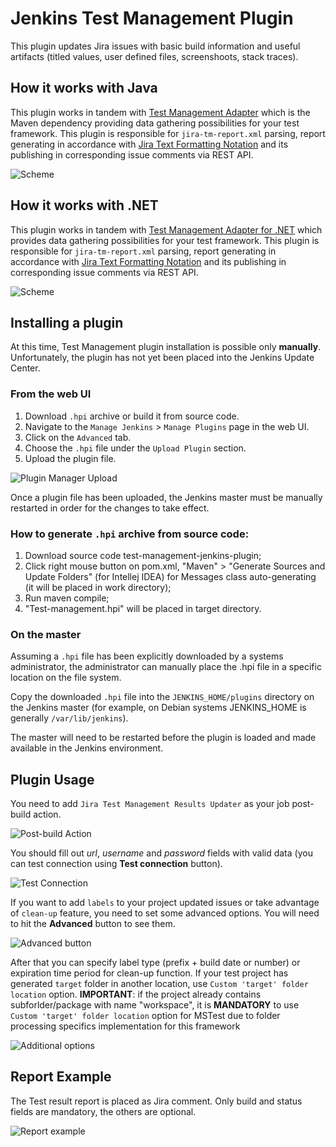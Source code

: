 # Jenkins Test Management Plugin
This plugin updates Jira issues with basic build information and useful artifacts (titled values, user defined files, screenshoots, stack traces).

## How it works with Java

This plugin works in tandem with [Test Management Adapter] which is the Maven dependency providing data gathering possibilities for your test framework. This plugin is responsible for `jira-tm-report.xml` parsing, report generating in accordance with [Jira Text Formatting Notation] and its publishing in corresponding issue comments via REST API.

![Scheme](/images/readme_main_scheme.jpg)

## How it works with .NET

This plugin works in tandem with [Test Management Adapter for .NET] which provides data gathering possibilities for your test framework. This plugin is responsible for `jira-tm-report.xml` parsing, report generating in accordance with [Jira Text Formatting Notation] and its publishing in corresponding issue comments via REST API.

![Scheme](/images/readme_main_scheme_NET.jpg)

## Installing a plugin

At this time, Test Management plugin installation is possible only **manually**. Unfortunately, the plugin has not yet been placed into the Jenkins Update Center.

### From the web UI

1. Download `.hpi` archive or build it from source code.
1. Navigate to the `Manage Jenkins` > `Manage Plugins` page in the web UI.
1. Click on the `Advanced` tab.
1. Choose the `.hpi` file under the `Upload Plugin` section.
1. Upload the plugin file.

![Plugin Manager Upload](https://jenkins.io/doc/book/resources/managing/plugin-manager-upload.png)

Once a plugin file has been uploaded, the Jenkins master must be manually restarted in order for the changes to take effect.

### How to generate `.hpi` archive from source code:

1. Download source code test-management-jenkins-plugin;
2. Click right mouse button on pom.xml, "Maven" > "Generate Sources and Update Folders" (for Intellej IDEA) for Messages class auto-generating (it will be placed in work directory);
3. Run maven compile;
4. "Test-management.hpi" will be placed in target directory.

### On the master

Assuming a `.hpi` file has been explicitly downloaded by a systems administrator, the administrator can manually place the .hpi file in a specific location on the file system.

Copy the downloaded `.hpi` file into the `JENKINS_HOME/plugins` directory on the Jenkins master (for example, on Debian systems JENKINS_HOME is generally `/var/lib/jenkins`).

The master will need to be restarted before the plugin is loaded and made available in the Jenkins environment.

## Plugin Usage

You need to add `Jira Test Management Results Updater` as your job post-build action. 

![Post-build Action](/images/readme_file_00.jpg)

You should fill out _url_, _username_ and _password_ fields with valid data (you can test connection using **Test connection** button). 

![Test Connection](/images/readme_file_01.jpg)

If you want to add `labels` to your project updated issues or take advantage of `clean-up` feature, you 
need to set some advanced options. You will need to hit the **Advanced** button to see them.

![Advanced button](/images/readme_file_02.jpg)

After that you can specify label type (prefix + build date or number) or expiration time period for clean-up function.
If your test project has generated `target` folder in another location, use `Custom 'target' folder location` option.
**IMPORTANT**: if the project already contains subforlder/package with name "workspace", it is **MANDATORY** to use `Custom 'target' folder location` option for MSTest due to folder processing specifics implementation for this framework

![Additional options](/images/post-build-action-full.jpg)

## Report Example

The Test result report is placed as Jira comment. Only build and status fields are mandatory, the others are optional. 

![Report example](/images/readme_file_04.jpg)

[Test Management Adapter]: https://github.com/teo-rakan/test-management-adapter.git
[Test Management Adapter for .NET]: https://git.epam.com/Ivan_Zakhartchouk/test-management-nadapter
[Jira Text Formatting Notation]: https://jira.atlassian.com/secure/WikiRendererHelpAction.jspa?section=all

